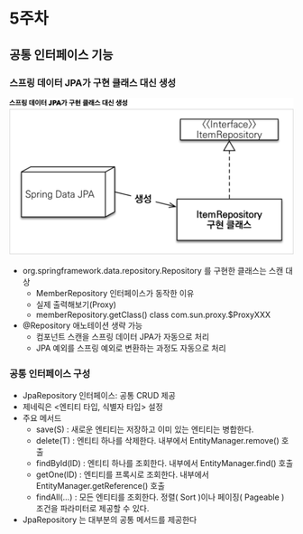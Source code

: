 # 5주차

## 공통 인터페이스 기능

### 스프링 데이터 JPA가 구현 클래스 대신 생성
![JPA](img/spring-data-jpa.png)
* org.springframework.data.repository.Repository 를 구현한 클래스는 스캔 대상 
  * MemberRepository 인터페이스가 동작한 이유 
  * 실제 출력해보기(Proxy)
  * memberRepository.getClass() class com.sun.proxy.$ProxyXXX
* @Repository 애노테이션 생략 가능 
  * 컴포넌트 스캔을 스프링 데이터 JPA가 자동으로 처리 
  * JPA 예외를 스프링 예외로 변환하는 과정도 자동으로 처리
### 공통 인터페이스 구성
* JpaRepository 인터페이스: 공통 CRUD 제공 
* 제네릭은 <엔티티 타입, 식별자 타입> 설정
* 주요 메서드 
  * save(S) : 새로운 엔티티는 저장하고 이미 있는 엔티티는 병합한다. 
  * delete(T) : 엔티티 하나를 삭제한다. 내부에서 EntityManager.remove() 호출 
  * findById(ID) : 엔티티 하나를 조회한다. 내부에서 EntityManager.find() 호출 
  * getOne(ID) : 엔티티를 프록시로 조회한다. 내부에서 EntityManager.getReference() 호출 
  * findAll(...) : 모든 엔티티를 조회한다. 정렬( Sort )이나 페이징( Pageable ) 조건을 파라미터로 제공할 수 있다.
* JpaRepository 는 대부분의 공통 메서드를 제공한다
  